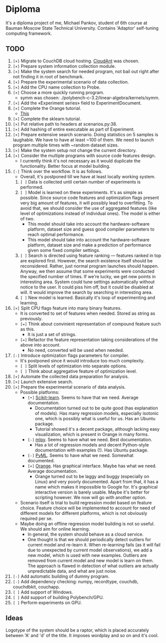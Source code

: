 # Diploma #

It's a diploma project of me, Michael Pankov, student of 6th course at Bauman Moscow State Technical University.
Contains 'Adaptor' self-tuning computing framework.

## TODO ##

1. `[×]` Migrate to CouchDB cloud hosting. [CloudAnt](https://cloudant.com/) was chosen.
1. `[×]` Prepare system information collection module.
1. `[×]` Make the system search for needed program, not bail out right after not finding it in root of benchmark.
1. `[×]` Prepare the experimental scenario of data collection.
1. `[×]` Add the CPU name collection to Probe.
1. `[×]` Choose a more quickly running program.
	* symm was chosen: ./polybench-c-3.2/linear-algebra/kernels/symm.
1. `[×]` Add the «Experiment series» field to ExperimentDocument.
1. `[×]` Complete the Orange tutorial.
	* [This](http://wiki.sdakak.com/ml:getting-started-with-orange)
1. `[×]` Complete the sklearn tutorial.
1. `[×]` Put relative path to headers at scenarios.py:38.
1. `[×]` Add hashing of entire executable as part of Experiment.
1. `[×]` Prepare extensive search scenario. Doing statistics on 5 samples is laughable. We have to have at least ~100 of them. We need to launch program multiple times with ~random dataset sizes.
1. `[×]` Make the system setup not change the current directory.
1. `[×]` Consider the multiple programs with source code features design.
	* I currently think it's not necessary as it would duplicate the functionality. Better focus at model building.
1. `[-]` Think over the workflow. It is as follows.
	* Overall, it's postponed till we have at least locally working system.
	1. `[ ]` Data is collected until certain number of experiments is performed.
	1. `[ ]` Model is learned on these experiments. It's as simple as possible. Since source code features and optimization flags present very big amount of features, it will possibly lead to overfitting. To avoid that, we should consider the use of aggregated features (like level of optimizations instead of individual ones). The model is either of two.
		* This model should take into account the hardware-software platform, dataset size and guess good compiler parameters to reach optimal performance.
		* This model should take into account the hardware-software platform, dataset size and make a prediction of performance given some fixed compiler settings.
	1. `[ ]` Search is directed using feature ranking — features ranked in top are explored first. However, the search existence itself should be reconsidered. Rather, just normal program launches should happen. Anyway, we then assume that some experiments were conducted the specified number of times. If we're lucky, we get new points in interesting area. System could tune settings automatically without notice to the user. It could piss him off, but it could be disabled at will. It would improve the search by searching in interesting area.
	1. `[ ]` New model is learned. Basically it's loop of experimenting and learning.
1. `[×]` Split CPU flags feature into many binary features.
	* It is converted to set of features when needed. Stored as string as previously.
	* `[=]` Think about convinient representation of compound feature such as this.
		* It is just a set of strings.
	* `[=]` Refactor the feature representation taking considerations of the above into account.
		* No need, converted will be used when needed.
1. `[-]` Introduce optimization flags parameters for compiler.
	* It's postponed since it would introduce too much complexity.
	* `[ ]` Split levels of optimization into separate options.
	* `[ ]` Think about aggregative feature of optimization level.
1. `[×]` Automate the collected data preparation for analysis.
1. `[×]` Launch extensive search.
1. `[×]` Prepare the experimental scenario of data analysis.
	* Possible platforms:
		* `[•]` [Scikit-learn](http://scikit-learn.org/stable/#). Seems to have that we need. Average documentation.
			* Documentation turned out to be quite good (has explanation of models). Has many regression models, especially isotonic one, which is possibly what is useful for us. Has an Ubuntu package.
			* Tutorial showed it's a decent package, although lacking easy visualization, which is present in Orange in many forms.
		* `[-]` [mlpy](http://mlpy.sourceforge.net/). Seems to have what we need. Best documentation.
			* Has a lot of regression models and decent Python-style documentation with examples (!). Has Ubuntu package.
		* `[-]` [PyML](http://pyml.sourceforge.net/). Seems to have what we need. Somewhat documented.
		* `[×]` [Orange](http://orange.biolab.si/). Has graphical interface. Maybe has what we need. Average documentation.
			* Orange turned out to be laggy and buggy (especially on Linux) and very poorly documented. Apart from that, it has a name which makes it impossible to Google for. It's graphical interactive version is barely usable. Maybe it's better for scripting however. We now will go with another option.
	* Scenario itself is trial to build regression model based on feature choice. Feature choice will be implemented to account for need of different models for different platforms, which is not obviously required per se.
	* Maybe doing an offline regression model building is not so useful. We should aim for online learning.
		* In general, the system should behave as a cloud service.
		* One thought is that we should periodically detect outliers for current model and re-learn it. When re-learning fails (as it will fail due to unexpected by current model observations), we add a new model, which is used with new examples. Outliers are removed from current model and new model is learn on them. The approach is flawed in detection of what outliers are actually unpredictable data, and what are just noise.
1. `[-]` Add automatic building of dummy program.
1. `[-]` Add dependency checking: numpy, recordtype, couchdb, couchdbkit, couchapp.
1. `[ ]` Add support of Windows.
1. `[ ]` Add support of building Polybench/GPU.
1. `[ ]` Perform experiments on GPU.

## Ideas ##

Logotype of the system should be a raptor, which is placed accurately between 'A' and 'd' of the title. It imposes wordplay and so on and it's cool.